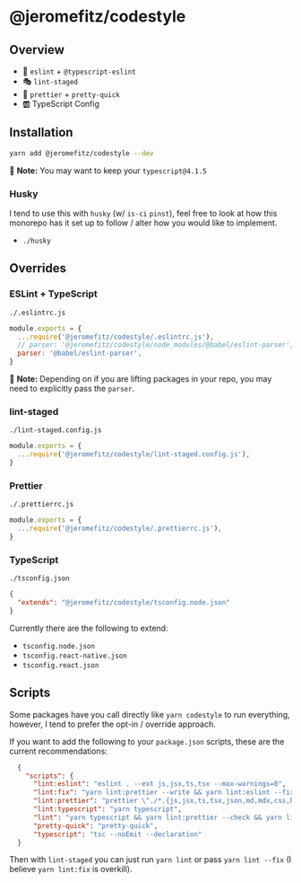# @jeromefitz/codestyle

## Overview

- 🚨️ `eslint` + `@typescript-eslint`
- 🎭️ `lint-staged`
- 📐️ `prettier` + `pretty-quick`
- 🆎️ TypeScript Config

## Installation

```bash
yarn add @jeromefitz/codestyle --dev
```

📝️ **Note:** You may want to keep your `typescript@4.1.5`

### Husky

I tend to use this with `husky` (w/ `is-ci` `pinst`), feel free to look at how this monorepo has it set up to follow / alter how you would like to implement.

- `./husky`

## Overrides

### ESLint + TypeScript

`./.eslintrc.js`

```js
module.exports = {
  ...require('@jeromefitz/codestyle/.eslintrc.js'),
  // parser: '@jeromefitz/codestyle/node_modules/@babel/eslint-parser',
  parser: '@babel/eslint-parser',
}
```

📝️ **Note:** Depending on if you are lifting packages in your repo, you may need to explicitly pass the `parser`.

### lint-staged

`./lint-staged.config.js`

```js
module.exports = {
  ...require('@jeromefitz/codestyle/lint-staged.config.js'),
}
```

### Prettier

`./.prettierrc.js`

```js
module.exports = {
  ...require('@jeromefitz/codestyle/.prettierrc.js'),
}
```

### TypeScript

`./tsconfig.json`

```json
{
  "extends": "@jeromefitz/codestyle/tsconfig.node.json"
}
```

Currently there are the following to extend:

- `tsconfig.node.json`
- `tsconfig.react-native.json`
- `tsconfig.react.json`

## Scripts

Some packages have you call directly like `yarn codestyle` to run everything, however, I tend to prefer the opt-in / override approach.

If you want to add the following to your `package.json` scripts, these are the current recommendations:

```json
  {
    "scripts": {
      "lint:eslint": "eslint . --ext js,jsx,ts,tsx --max-warnings=0",
      "lint:fix": "yarn lint:prettier --write && yarn lint:eslint --fix",
      "lint:prettier": "prettier \"./*.{js,jsx,ts,tsx,json,md,mdx,css,html,yml,yaml,scss}\"",
      "lint:typescript": "yarn typescript",
      "lint": "yarn typescript && yarn lint:prettier --check && yarn lint:eslint",
      "pretty-quick": "pretty-quick",
      "typescript": "tsc --noEmit --declaration"
  }
```

Then with `lint-staged` you can just run `yarn lint` or pass `yarn lint --fix` (I believe `yarn lint:fix` is overkill).

